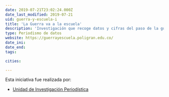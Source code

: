 ```yaml
---
date: 2019-07-21T23:02:24.000Z
date_last_modified: 2019-07-21
uid: guerra-y-escuela-i
title: 'La Guerra va a la escuela'
description: 'Investigación que recoge datos y cifras del paso de la guerra por las escuelas en Colombia, en donde dejó maestros desaparecidos, desplazados, exiliados, amanazados y asesinados.'
type: Periodismo de datos
website: https://guerrayescuela.poligran.edu.co/
date_ini: 
date_end: 
tags:

cities: 

---
```


Esta iniciativa fue realizada por:

- [Unidad de Investigación Periodística](/organizaciones/unidad-investigacion-periodistica)
